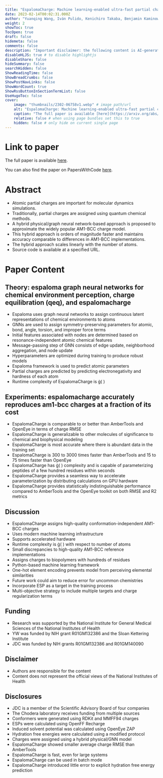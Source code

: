 ```yaml
---
title: "EspalomaCharge: Machine learning-enabled ultra-fast partial charge assignment"
date: 2023-02-14T00:02:31.000Z
author: "Yuanqing Wang, Iván Pulido, Kenichiro Takaba, Benjamin Kaminow, Jenke Scheen and 2 others"
weight: 2
showToc: true
TocOpen: true
draft: false
hidemeta: false
comments: false
description: "Important disclaimer: the following content is AI-generated, please make sure to fact check the presented information by reading the full paper."
disableHLJS: true # to disable highlightjs
disableShare: false
hideSummary: false
searchHidden: false
ShowReadingTime: false
ShowBreadCrumbs: false
ShowPostNavLinks: false
ShowWordCount: true
ShowRssButtonInSectionTermList: false
UseHugoToc: false
cover:
    image: "thumbnails/2302-06758v1.webp" # image path/url
    alt: "EspalomaCharge: Machine learning-enabled ultra-fast partial charge assignment" # alt text
    caption: "The full paper is available [here](https://arxiv.org/abs/2302.06758)." # display caption under cover
    relative: false # when using page bundles set this to true
    hidden: false # only hide on current single page
---
```


# Link to paper
The full paper is available [here](https://arxiv.org/abs/2302.06758).

You can also find the paper on PapersWithCode [here](https://paperswithcode.com/paper/espalomacharge-machine-learning-enabled-ultra).

# Abstract
- Atomic partial charges are important for molecular dynamics simulations.
- Traditionally, partial charges are assigned using quantum chemical methods.
- A hybrid physical/graph neural network-based approach is proposed to approximate the widely popular AM1-BCC charge model.
- This hybrid approach is orders of magnitude faster and maintains accuracy comparable to differences in AM1-BCC implementations.
- The hybrid approach scales linearly with the number of atoms.
- Source code is available at a specified URL.

# Paper Content

## Theory: espaloma graph neural networks for chemical environment perception, charge equilibration (qeq), and espalomacharge
- Espaloma uses graph neural networks to assign continuous latent representations of chemical environments to atoms
- GNNs are used to assign symmetry-preserving parameters for atomic, bond, angle, torsion, and improper force terms
- Initial features associated with nodes are determined based on resonance-independent atomic chemical features
- Message-passing step of GNN consists of edge update, neighborhood aggregation, and node update
- Hyperparameters are optimized during training to produce robust models
- Espaloma framework is used to predict atomic parameters
- Partial charges are predicted by predicting electronegativity and hardness of each atom
- Runtime complexity of EspalomaCharge is ( )

## Experiments: espalomacharge accurately reproduces am1-bcc charges at a fraction of its cost
- EspalomaCharge is comparable to or better than AmberTools and OpenEye in terms of charge RMSE
- EspalomaCharge is generalizable to other molecules of significance to chemical and biophysical modeling
- EspalomaCharge is most accurate where there is abundant data in the training set
- EspalomaCharge is 300 to 3000 times faster than AmberTools and 15 to 75 times faster than OpenEye
- EspalomaCharge has ( ) complexity and is capable of parameterizing peptides of a few hundred residues within seconds
- EspalomaCharge provides a seamless way to accelerate parameterization by distributing calculations on GPU hardware
- EspalomaCharge provides statistically indistinguishable performance compared to AmberTools and the OpenEye toolkit on both RMSE and R2 metrics

## Discussion
- EspalomaCharge assigns high-quality conformation-independent AM1-BCC charges
- Uses modern machine learning infrastructure
- Supports accelerated hardware
- Runtime complexity is ( ) with respect to number of atoms
- Small discrepancies to high-quality AM1-BCC reference implementations
- Assigns charges to biopolymers with hundreds of residues
- Python-based machine learning framework
- One-hot element encoding prevents model from perceiving elemental similarities
- Future work could aim to reduce error for uncommon chemistries
- Incorporate ESP as a target in the training process
- Multi-objective strategy to include multiple targets and charge regularization terms

## Funding
- Research was supported by the National Institute for General Medical Sciences of the National Institutes of Health
- YW was funded by NIH grant R01GM132386 and the Sloan Kettering Institute
- JDC was funded by NIH grants R01GM132386 and R01GM140090

## Disclaimer
- Authors are responsible for the content
- Content does not represent the official views of the National Institutes of Health

## Disclosures
- JDC is a member of the Scientific Advisory Board of four companies
- The Chodera laboratory receives funding from multiple sources
- Conformers were generated using RDKit and MMFF94 charges
- ESPs were calculated using OpenFF Recharge
- Induced solvent potential was calculated using OpenEye ZAP
- Hydration free energies were calculated using a modified protocol
- Charges were assigned using a hybrid physical/GNN model
- EspalomaCharge showed smaller average charge RMSE than AmberTools
- EspalomaCharge is fast, even for large systems
- EspalomaCharge can be used in batch mode
- EspalomaCharge introduced little error to explicit hydration free energy prediction
